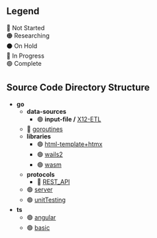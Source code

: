 ## Legend <!--🟡⚪⚠️-->
🔴 Not Started  
🟠 Researching  
⚫ On Hold  
🔵 In Progress  
🟢 Complete

## Source Code Directory Structure
* **go**
  * **data-sources**
    * 🟢 **input-file /** [X12-ETL](https://github.com/nomadicGopher/Sandbox/tree/main/go/data-sources/input-file/X12-ETL)
  * 🔵 [goroutines](https://github.com/nomadicGopher/Sandbox/tree/main/go/goroutines)
  * **libraries**
    * 🟢 [html-template+htmx](https://github.com/nomadicGopher/Sandbox/tree/main/go/libraries/html-template%2Bhtmx)
    * 🟢 [wails2](https://github.com/nomadicGopher/Sandbox/tree/main/go/libraries/wails2)
    * 🟢 [wasm](https://github.com/nomadicGopher/Sandbox/tree/main/go/libraries/wasm)
  * **protocols**
      * 🔵 [REST_API](https://github.com/nomadicGopher/Sandbox/tree/main/go/protocols/REST_API)
  * 🟢 [server](https://github.com/nomadicGopher/Sandbox/tree/main/go/server)
  * 🟢 [unitTesting](https://github.com/nomadicGopher/Sandbox/tree/main/go/unitTesting)
* **ts**
  * 🟢 [angular](https://github.com/nomadicGopher/Sandbox/tree/main/ts/angular)
  * 🟢 [basic](https://github.com/nomadicGopher/Sandbox/tree/main/ts/basic)
